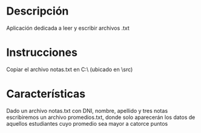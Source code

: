 # Descripción
Aplicación dedicada a leer y escribir archivos .txt
# Instrucciones
Copiar el archivo notas.txt en C:\ (ubicado en \src)
# Características
Dado un archivo notas.txt con DNI, nombre, apellido y tres notas escribiremos un archivo promedios.txt,
donde solo aparecerán los datos de aquellos estudiantes cuyo promedio sea mayor a catorce puntos
